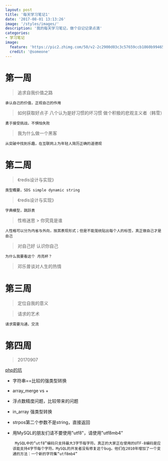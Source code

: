 ```yaml
---
layout: post
title: '每天学习笔记1'
date: '2017-08-01 13:13:26'
image: '/styles/images/'
description: '我的每天学习笔记，做个日记记录点滴'
categories:
- 学习笔记
image:
  feature: 'https://pic2.zhimg.com/50/v2-2c2900d03c3c57659ccb1860b9946549_hd.jpg'
  credit: '@someone'
---
```


# 第一周
> 追求自我价值之路
```
承认自己的价值，正视自己的作用
```
> 如何获取好点子
> 八个认为是好习惯的坏习惯
> 做个积极的悲观主义者（韩雪）
```
勇于接受挑战，不惧怕失败
```
> 我为什么做一个黑客
```
从突破中找到乐趣，在互联网上为年轻人简历正确的道德观   
```

# 第二周
> 《redis设计与实现》
```
类型概要，SDS simple dynamic string
```
> 《redis设计与实现》
```
字典模型，跳跃表
```
> 性格迷思 > 你究竟是谁
```
人性格可以分为内省与外向，按其表现形式；但是不能笼统贴出每个人的标签，真正做自己才是自己
```

> 对自己好 认识你自己
```
为什么我要看这个 月亮杯？
```
> 邓乐普谈对人生的热情

# 第三周
> 定位自我的意义


> 请求的艺术
```
请求需要沟通，交流
```

# 第四周
> 20170907
    
[php的坑](https://segmentfault.com/a/1190000010748235?utm_source=weekly&utm_medium=email&utm_campaign=email_weekly)

- 字符串==比较的强类型转换    
- array_merge vs +            
- 浮点数精度问题，比较带来的问题            
- in_array 强类型转换            
- strpos第二个参数不是string，直接返回        
- 用MySQL的朋友们请不要使用"utf8"，请使用"utf8mb4"        

       MySQL中的“utf8”编码只支持最大3字节每字符。真正的大家正在使用的UTF-8编码是应该能支持4字节每个字符。MySQL的开发者没有修复这个bug。他们在2010年增加了一个变通的方法：一个新的字符集“utf8mb4”

